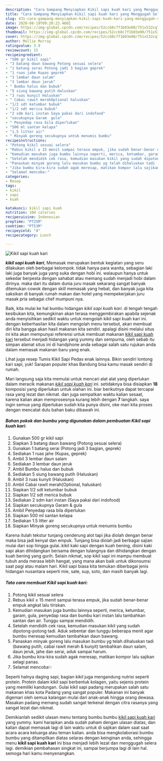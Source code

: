 ```yaml
---
description: "Cara Gampang Menyiapkan Kikil sapi kuah kari yang Menggugah Selera"
title: "Cara Gampang Menyiapkan Kikil sapi kuah kari yang Menggugah Selera"
slug: 431-cara-gampang-menyiapkan-kikil-sapi-kuah-kari-yang-menggugah-selera
date: 2020-08-19T09:20:23.460Z
image: https://img-global.cpcdn.com/recipes/52ccb8c7f1b03e00/751x532cq70/kikil-sapi-kuah-kari-foto-resep-utama.jpg
thumbnail: https://img-global.cpcdn.com/recipes/52ccb8c7f1b03e00/751x532cq70/kikil-sapi-kuah-kari-foto-resep-utama.jpg
cover: https://img-global.cpcdn.com/recipes/52ccb8c7f1b03e00/751x532cq70/kikil-sapi-kuah-kari-foto-resep-utama.jpg
author: Mollie Murray
ratingvalue: 3.9
reviewcount: 15
recipeingredient:
- "500 gr kikil sapi"
- "3 batang daun bawang Potong sesuai selera"
- "1 batang serai Potong jadi 3 bagian geprek"
- "1 ruas jahe Kupas geprek"
- "3 lembar daun salam"
- "3 lembar daun jeruk"
- " Bumbu halus dan bubuk"
- "5 siung bawang putih Haluskan"
- "3 ruas kunyit Haluskan"
- " Cabai rawit merahOptional haluskan"
- "1/2 sdt ketumbar bubuk"
- "1/2 sdt merica bubuk"
- "2 sdm kari instan Saya pakai dari indofood"
- "secukupnya Garam  gula"
- " Penyedap rasa bila diperlukan"
- "500 ml santan kelapa"
- "1.5 litter air"
- " Minyak goreng secukupnya untuk menumis bumbu"
recipeinstructions:
- "Potong kikil sesuai selera"
- "Rebus kikil ± 15 menit sampai terasa empuk, jika sudah benar-benar empuk angkat lalu tiriskan."
- "Kemudian masukan juga bumbu lainnya seperti, merica, ketumbar, garam, gula, penyedap rasa dan bumbu kari instan lalu tambahkan santan dan air. Tunggu sampai mendidih."
- "Setelah mendidih cek rasa, kemudian masukan kikil yang sudah dipotong-potong tadi. Aduk sebentar dan tunggu beberapa menit agar bumbu meresap kemudian tambahkan daun bawang."
- "Panaskan minyak goreng lalu masukan bumbu yg telah dihaluskan tadi (bawang putih, cabai rawit merah &amp; kunyit) tambahkan daun salam, daun jeruk, jahe dan serai, aduk sampai harum."
- "Jika bumbu kira-kira sudah agak meresap, matikan kompor lalu sajikan selagi panas."
- "Selamat mencoba✨"
categories:
- Resep
tags:
- kikil
- sapi
- kuah

katakunci: kikil sapi kuah 
nutrition: 104 calories
recipecuisine: Indonesian
preptime: "PT25M"
cooktime: "PT53M"
recipeyield: "4"
recipecategory: Lunch

---
```



![Kikil sapi kuah kari](https://img-global.cpcdn.com/recipes/52ccb8c7f1b03e00/751x532cq70/kikil-sapi-kuah-kari-foto-resep-utama.jpg)

<b><i>kikil sapi kuah kari</i></b>, Memasak merupakan bentuk kegiatan yang seru dilakukan oleh berbagai kelompok. tidak hanya para wanita, sebagian laki laki juga banyak juga yang suka dengan hobi ini. walaupun hanya untuk sekedar berpesta dengan sahabat atau memang sudah menjadi hobi dalam dirinya. maka dari itu dalam dunia juru masak sekarang sangat banyak ditemukan cowok dengan skill memasak yang hebat, dan banyak juga kita saksikan di banyak rumah makan dan hotel yang mempekerjakan juru masak pria sebagai chef mumpuni nya.

Baik, kita mulai ke hal bumbu hidangan <i>kikil sapi kuah kari</i>. di tengah tengah kesibukan kita, kemungkinan akan terasa menggembirakan apabila sejenak anda menyisihkan sedikit waktu untuk mengolah kikil sapi kuah kari ini. dengan keberhasilan kita dalam mengolah menu tersebut, akan membuat diri kita bangga akan hasil makanan kita sendiri. apalagi disini melalui situs ini kita akan mempunyai referensi untuk membuat makanan <u>kikil sapi kuah kari</u> tersebut menjadi hidangan yang yummy dan sempurna, oleh sebab itu simpan alamat situs ini di handphone anda sebagai salah satu rujukan anda dalam memasak makanan baru yang enak.

Lihat juga resep Tumis Kikil Sapi Pedas enak lainnya. Bikin sendiri lontong kari sapi, yuk! Sarapan populer khas Bandung bisa kamu masak sendiri di rumah.


Mari langsung saja kita memulai untuk mencari alat alat yang diperlukan dalam meracik makanan <u><i>kikil sapi kuah kari</i></u> ini. setidaknya bisa disiapkan <b>18</b> komposisi yang diperlukan untuk olahan ini. biar berikutnya dapat tercapai rasa yang lezat dan nikmat. dan juga sempatkan waktu kalian sesaat, karena kalian akan memprosesnya kurang lebih dengan <b>7</b> langkah. saya ingin semua yang diperlukan sudah kita punya disini, oke mari kita proses dengan mencatat dulu bahan baku dibawah ini.

<!--inarticleads1-->

##### Bahan pokok dan bumbu yang digunakan dalam pembuatan Kikil sapi kuah kari:

1. Gunakan 500 gr kikil sapi
1. Siapkan 3 batang daun bawang (Potong sesuai selera)
1. Gunakan 1 batang serai (Potong jadi 3 bagian, geprek)
1. Sediakan 1 ruas jahe (Kupas, geprek)
1. Ambil 3 lembar daun salam
1. Sediakan 3 lembar daun jeruk
1. Ambil  Bumbu halus dan bubuk
1. Sediakan 5 siung bawang putih (Haluskan)
1. Ambil 3 ruas kunyit (Haluskan)
1. Ambil  Cabai rawit merah(Optional, haluskan)
1. Siapkan 1/2 sdt ketumbar bubuk
1. Siapkan 1/2 sdt merica bubuk
1. Sediakan 2 sdm kari instan (Saya pakai dari indofood)
1. Siapkan secukupnya Garam &amp; gula
1. Ambil  Penyedap rasa bila diperlukan
1. Siapkan 500 ml santan kelapa
1. Sediakan 1.5 litter air
1. Siapkan  Minyak goreng secukupnya untuk menumis bumbu


Karena itulah tekstur tunjang cenderung alot tapi jika diolah dengan benar maka bisa jadi kenyal dan empuk. Tunjang bisa diolah jadi berbagai sajian mulai dari sop hingga gulai..kikil kaki sapi dengan kuah bening, disini kaki sapi akan dihidangkan bersama dengan tulangnya dan dihidangkan dengan kuah bening yang gurih. Selain nikmat, sop kikil sapi ini mampu membuat tubuh anda merasa lebih hangat, yang mana akan baik untuk dikonsumsi saat pagi atau malam hari. Kikil sapi biasa kita temukan diberbagai jenis hidangan nusantara seperti mie, sate, sup, soto, dan masih banyak lagi. 

<!--inarticleads2-->

##### Tata cara membuat Kikil sapi kuah kari:

1. Potong kikil sesuai selera
1. Rebus kikil ± 15 menit sampai terasa empuk, jika sudah benar-benar empuk angkat lalu tiriskan.
1. Kemudian masukan juga bumbu lainnya seperti, merica, ketumbar, garam, gula, penyedap rasa dan bumbu kari instan lalu tambahkan santan dan air. Tunggu sampai mendidih.
1. Setelah mendidih cek rasa, kemudian masukan kikil yang sudah dipotong-potong tadi. Aduk sebentar dan tunggu beberapa menit agar bumbu meresap kemudian tambahkan daun bawang.
1. Panaskan minyak goreng lalu masukan bumbu yg telah dihaluskan tadi (bawang putih, cabai rawit merah &amp; kunyit) tambahkan daun salam, daun jeruk, jahe dan serai, aduk sampai harum.
1. Jika bumbu kira-kira sudah agak meresap, matikan kompor lalu sajikan selagi panas.
1. Selamat mencoba✨


Seperti halnya daging sapi, bagian kikil juga mengandung nutrisi seperti protein. Protein dalam kikil sapi berbentuk kolagen, yaitu sejenis protein yang memiliki kandungan. Gulai kikil sapi padang merupakan salah satu makanan khas kota Padang yang sangat populer. Makanan ini banyak digemari oleh semua kalangan mulai dari anak-anak hingga orang dewasa. Masakan padang memang sudah sangat terkenal dengan citra rasanya yang sangat lezat dan nikmat. 

Demikianlah sedikit ulasan menu tentang bumbu bumbu <u>kikil sapi kuah kari</u> yang yummy. kami harapkan anda sudah paham dengan ulasan diatas, dan kalian dapat memasak lagi di lain waktu untuk di sajikan dalam saat saat acara acara keluarga atau teman kalian. anda bisa mengkolaborasi bumbu bumbu yang ditampilkan diatas selaras dengan keinginan anda, sehingga menu <b>kikil sapi kuah kari</b> ini bisa menjadi lebih lezat dan menggugah selera lagi. demikian pembahasan singkat ini, sampai berjumpa lagi di lain hal. semoga hari kamu menyenangkan.
